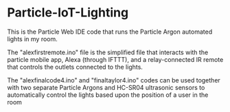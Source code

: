 # Particle-IoT-Lighting

This is the Particle Web IDE code that runs the Particle Argon automated lights
in my room. 

The "alexfirstremote.ino" file is the simplified file that interacts with 
the particle mobile app, Alexa (through IFTTT), and a relay-connected IR
remote that controls the outlets connected to the lights. 


The "alexfinalcode4.ino" and "finaltaylor4.ino" codes can be used together with
two separate Particle Argons and HC-SR04 ultrasonic sensors to automatically 
control the lights based upon the position of a user in the room

 
